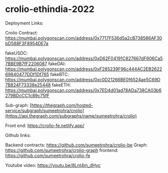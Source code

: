 # crolio-ethindia-2022


Deployment Links:

Crolio Contract: https://mumbai.polygonscan.com/address/0x7717F536d5a2cB738586AF30bD588F3F8954DE7a

fakeUSDC: https://mumbai.polygonscan.com/address/0xD62F04191C827667dF606Ca57BBE9B7fF2206087
fakeDAI: https://mumbai.polygonscan.com/address/0xF285239F96c444AC2EB262269840477DDf1Df765
fakeBTC: https://mumbai.polygonscan.com/address/0xc0D21266BE0f6524ae5C69D7B824F73338e25448
fakeETH: https://mumbai.polygonscan.com/address/0x7ED4d01ad78ADa738CA03b6279BDcCC1c89c75fF

Sub-graph: [https://thegraph.com/hosted-service/subgraph/sumeetrohra/crolio](https://api.thegraph.com/subgraphs/name/sumeetrohra/crolio)

Front end: https://crolio-fe.netlify.app/


Github links:

Backend contracts: https://github.com/sumeetrohra/crolio-be
Graph: https://github.com/sumeetrohra/crolio-graph
frontend: https://github.com/sumeetrohra/crolio-fe

Youtube video: https://youtu.be/8Lnt4m_dHyc
